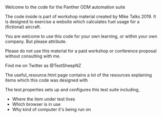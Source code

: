 Welcome to the code for the Panther ODM automation suite

The code inside is part of workshop material created by Mike Talks 2019.
It is designed to exercise a website which calculates fuel usage for a (fictional) aircraft.

You are welcome to use this code for your own learning, or within your own company. But please attribute.

Please do not use this material for a paid workshop or conference proposal without consulting with me.

Find me on Twitter as @TestSheepNZ

The useful_resource.html page contains a lot of the resources explaining items which this code was designed with

The test.properties sets up and configures this test suite including,
* Where the item under test lives
* Which browser is in use
* Why kind of computer it's being run on